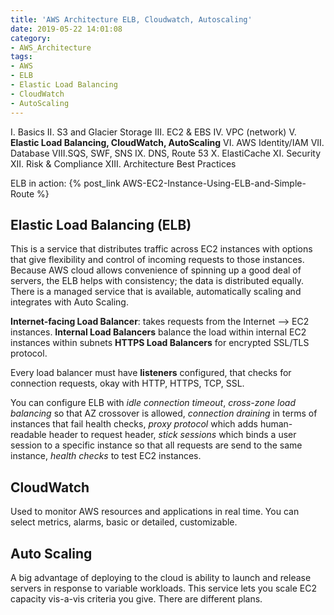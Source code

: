 ```yaml
---
title: 'AWS Architecture ELB, Cloudwatch, Autoscaling'
date: 2019-05-22 14:01:08
category: 
- AWS_Architecture
tags:
- AWS
- ELB
- Elastic Load Balancing
- CloudWatch
- AutoScaling
---
```


I. Basics
II. S3 and Glacier Storage
III. EC2 & EBS
IV. VPC (network)
V. **Elastic Load Balancing, CloudWatch, AutoScaling**
VI. AWS Identity/IAM
VII. Database
VIII.SQS, SWF, SNS
IX. DNS, Route 53
X. ElastiCache
XI. Security
XII. Risk & Compliance
XIII. Architecture Best Practices

ELB in action:
{% post_link AWS-EC2-Instance-Using-ELB-and-Simple-Route %}

## Elastic Load Balancing (ELB) ##
This is a service that distributes traffic across EC2 instances with options that give flexibility and control of incoming requests to those instances. Because AWS cloud allows convenience of spinning up a good deal of servers, the ELB helps with consistency; the data is distributed equally. There is a managed service that is available, automatically scaling and integrates with Auto Scaling. 

**Internet-facing Load Balancer**: takes requests from the Internet --> EC2 instances.
**Internal Load Balancers** balance the load within internal EC2 instances within subnets
**HTTPS Load Balancers** for encrypted SSL/TLS protocol. 

Every load balancer must have **listeners** configured, that checks for connection requests, okay with HTTP, HTTPS, TCP, SSL.

You can configure ELB with *idle connection timeout*, *cross-zone load balancing* so that AZ crossover is allowed, *connection draining* in terms of instances that fail health checks, *proxy protocol* which adds human-readable header to request header, *stick sessions* which binds a user session to a specific instance so that all requests are send to the same instance, *health checks* to test EC2 instances.

## CloudWatch ##
Used to monitor AWS resources and applications in real time. You can select metrics, alarms, basic or detailed, customizable. 

## Auto Scaling ##
A big advantage of deploying to the cloud is ability to launch and release servers in response to variable workloads.  This service lets you scale EC2 capacity vis-a-vis criteria you give. There are different plans. 